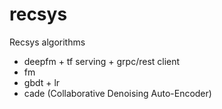 # recsys
Recsys algorithms

- deepfm + tf serving + grpc/rest client
- fm
- gbdt + lr
- cade (Collaborative Denoising Auto-Encoder)